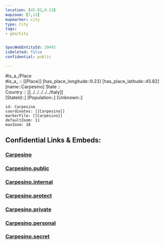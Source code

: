 ```yaml
---
location: [45.82,9.23] 
mapzoom: [7,12] 
mapmarker: city 
type: City
tags:
- geo/City


SpocWebEntityId: 29492
isDeleted: false
confidential: public

---
```

#is_a_/Place  
#is_a_ :: [[Place]] 
[has_place_longitude::9.23] 
[has_place_latitude::45.82] 
[name::Carpesino] 
State ::  
Country :: [[../../../../../Italy]]  
[StateId::] 
[Population::] 
[Unknown::] 


```leaflet
id: Carpesino
coordinates: [[Carpesino]] 
markerFile: [[Carpesino]] 
defaultZoom: 11 
maxZoom: 18
```


## Confidential Links & Embeds: 

### [Carpesino](/_Standards/Earth/Continent/Europe/Europe~South/Italy/regions~Italy/Lombardy/Como/City/Carpesino.md) 

### [Carpesino.public](/_public/Earth/Continent/Europe/Europe~South/Italy/regions~Italy/Lombardy/Como/City/Carpesino.public.md) 

### [Carpesino.internal](/_internal/Earth/Continent/Europe/Europe~South/Italy/regions~Italy/Lombardy/Como/City/Carpesino.internal.md) 

### [Carpesino.protect](/_protect/Earth/Continent/Europe/Europe~South/Italy/regions~Italy/Lombardy/Como/City/Carpesino.protect.md) 

### [Carpesino.private](/_private/Earth/Continent/Europe/Europe~South/Italy/regions~Italy/Lombardy/Como/City/Carpesino.private.md) 

### [Carpesino.personal](/_personal/Earth/Continent/Europe/Europe~South/Italy/regions~Italy/Lombardy/Como/City/Carpesino.personal.md) 

### [Carpesino.secret](/_secret/Earth/Continent/Europe/Europe~South/Italy/regions~Italy/Lombardy/Como/City/Carpesino.secret.md)

